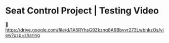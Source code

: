 # Seat Control Project | Testing Video
:star2: https://drive.google.com/file/d/1A5RYhsG9Zkznq8A9Bbvvr273LwbnkzOs/view?usp=sharing